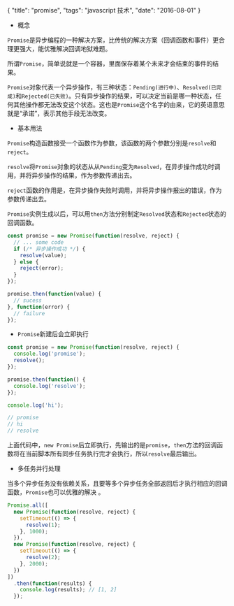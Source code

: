{
  "title": "promise",
  "tags": "javascript 技术",
  "date": "2016-08-01"
}

* 概念

`Promise`是异步编程的一种解决方案，比传统的解决方案（回调函数和事件）更合理更强大，能优雅解决回调地狱难题。

所谓`Promise`，简单说就是一个容器，里面保存着某个未来才会结束的事件的结果。

`Promise`对象代表一个异步操作，有三种状态：`Pending(进行中)`、`Resolved(已完成)`和`Rejected(已失败)`。只有异步操作的结果，可以决定当前是哪一种状态，任何其他操作都无法改变这个状态。这也是`Promise`这个名字的由来，它的英语意思就是“承诺”，表示其他手段无法改变。 

* 基本用法

`Promise`构造函数接受一个函数作为参数，该函数的两个参数分别是`resolve`和`reject`。

`resolve`将`Promise`对象的状态从从`Pending`变为`Resolved`，在异步操作成功时调用，并将异步操作的结果，作为参数传递出去。

`reject`函数的作用是，在异步操作失败时调用，并将异步操作报出的错误，作为参数传递出去。

`Promise`实例生成以后，可以用`then`方法分别制定`Resolved`状态和`Rejected`状态的回调函数。

```javascript
const promise = new Promise(function(resolve, reject) {
  // ... some code
  if (/* 异步操作成功 */) {
    resolve(value);
  } else {
    reject(error);
  }
});

promise.then(function(value) {
  // sucess
}, function(error) {
  // failure
});
```
<!-- lph -->
* `Promise`新建后会立即执行

```javascript
const promise = new Promise(function(resolve, reject) {
  console.log('promise');
  resolve();
});

promise.then(function() {
  console.log('resolve');
});

console.log('hi');

// promise
// hi
// resolve
```

上面代码中，`new Promise`后立即执行，先输出的是`promise`，`then`方法的回调函数将在当前脚本所有同步任务执行完才会执行，所以`resolve`最后输出。

* 多任务并行处理

当多个异步任务没有依赖关系，且要等多个异步任务全部返回后才执行相应的回调函数，`Promise`也可以优雅的解决 。

```javascript
Promise.all([
  new Promise(function(resolve, reject) {
    setTimeout(() => {
      resolve(1);
    }, 1000);
  }),
  new Promise(function(resolve, reject) {
    setTimeout(() => {
      resolve(2);
    }, 2000);
  })
])
  .then(function(results) {
    console.log(results); // [1, 2]
  });
```


